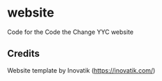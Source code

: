 # website

Code for the Code the Change YYC website

## Credits

Website template by  Inovatik (https://inovatik.com/)

